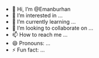 - 👋 Hi, I’m @Emanburhan
- 👀 I’m interested in ...
- 🌱 I’m currently learning ...
- 💞️ I’m looking to collaborate on ...
- 📫 How to reach me ...
- 😄 Pronouns: ...
- ⚡ Fun fact: ...

<!---
Emanburhan/Emanburhan is a ✨ special ✨ repository because its `README.md` (this file) appears on your GitHub profile.
You can click the Preview link to take a look at your changes.
--->
